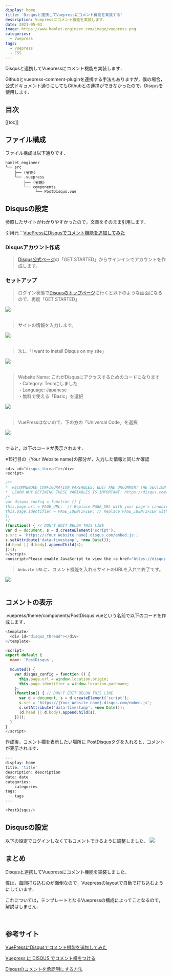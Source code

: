 ```yaml
---
display: home
title: 'Disqusと連携してVuepressにコメント機能を実装する'
description: Vuepressにコメント機能を実装します．
date: 2021-05-03
image: https://www.hamlet-engineer.com/image/vuepress.png
categories: 
  - Vuepress
tags:
  - Vuepress
  - CSS
---
```

Disqusと連携してVuepressにコメント機能を実装します．

<!-- more -->

Githubとvuepress-comment-pluginを連携する手法もありますが，僕の場合，公式ドキュメント通りにしてもGithubとの連携ができなかったので，Disqusを使用します．


## 目次
[[toc]]

## ファイル構成
ファイル構成は以下通りです．
```
hamlet_engineer
└── src
    ├── (省略)
    └── .vuepress
        ├── (省略)
        └── components
             └── PostDisqus.vue
```

## Disqusの設定
参照したサイトがわかりやすかったので，文章をそのまま引用します．

引用元：[VuePressにDisqusでコメント機能を追加してみた](https://dorasu-tech.dorasu.com/posts/2020/03/18/vuepress-disqus.html)

### Disqusアカウント作成
>[Disqus公式ページ](https://disqus.com/)の「GET STARTED」からサインインでアカウントを作成します。

### セットアップ
>ログイン状態で[Disqusのトップページ](https://disqus.com/)に行くと以下のような画面になるので、再度「GET STARTED」

![](/image/vuepress_comment_01.png)<br><br>

> サイトの情報を入力します。

![](/image/vuepress_comment_02.png)<br><br>

> 次に「I want to install Disqus on my site」

![](/image/vuepress_comment_03.png)<br><br>

> Website Name: これがDisqusにアクセスするためのコードになります<br>
・Category: Techにしました<br>
・Language: Japanese<br>
・無料で使える「Basic」を選択<br>

![](/image/vuepress_comment_04.png)<br><br>

> VuePressはないので、下の方の「Universal Code」を選択

![](/image/vuepress_comment_05.png)<br><br>

すると，以下のコードが表示されます．

※15行目の｛Your Website name}の部分が，入力した情報と同じか確認
```js
<div id="disqus_thread"></div>
<script>

/**
*  RECOMMENDED CONFIGURATION VARIABLES: EDIT AND UNCOMMENT THE SECTION BELOW TO INSERT DYNAMIC VALUES FROM YOUR PLATFORM OR CMS.
*  LEARN WHY DEFINING THESE VARIABLES IS IMPORTANT: https://disqus.com/admin/universalcode/#configuration-variables*/
/*
var disqus_config = function () {
this.page.url = PAGE_URL;  // Replace PAGE_URL with your page's canonical URL variable
this.page.identifier = PAGE_IDENTIFIER; // Replace PAGE_IDENTIFIER with your page's unique identifier variable
};
*/
(function() { // DON'T EDIT BELOW THIS LINE
var d = document, s = d.createElement('script');
s.src = 'https://｛Your Website name}.disqus.com/embed.js';
s.setAttribute('data-timestamp', +new Date());
(d.head || d.body).appendChild(s);
})();
</script>
<noscript>Please enable JavaScript to view the <a href="https://disqus.com/?ref_noscript">comments powered by Disqus.</a></noscript>
```

> `Website URL`に、コメント機能を入れるサイトのURLを入れて終了です。

![](/image/vuepress_comment_06.png)<br><br>

## コメントの表示
.vuepress/theme/components/PostDisqus.vueという名前で以下のコードを作成します．

```js
<template>
  <div id="disqus_thread"></div>
</template>

<script>
export default {
  name: 'PostDisqus',
  
  mounted() {
    var disqus_config = function () {
      this.page.url = window.location.origin;  
      this.page.identifier = window.location.pathname; 
    };
    (function() { // DON'T EDIT BELOW THIS LINE
      var d = document, s = d.createElement('script');
      s.src = 'https://｛Your Website name}.disqus.com/embed.js';
      s.setAttribute('data-timestamp', +new Date());
      (d.head || d.body).appendChild(s);
    })();
  }
}
</script>
```

作成後，コメント欄を表示したい場所に PostDisqusタグを入れると，コメントが表示されます．
```js
---
display: home
title: 'title'
description: description
date: date
categories: 
  - categories
tags:
  - tags
---

<PostDisqus/>
```

## Disqusの設定
以下の設定でログインしなくてもコメントできるように調整しました．
![](/image/guest_comment.png)


## まとめ
Disqusと連携してVuepressにコメント機能を実装しました．

僕は，毎回打ち込むのが面倒なので，Vuepressのlayoutで自動で打ち込むようにしています．

これについては，テンプレートとなるVuepressの構成によってことなるので，解説はしません．

<br>

## 参考サイト
[VuePressにDisqusでコメント機能を追加してみた](https://dorasu-tech.dorasu.com/posts/2020/03/18/vuepress-disqus.html)

[Vuepress に DISQUS でコメント欄をつける](https://passe-de-mode.uedasoft.com/ja/tips/software/frontend/vuepress/vuepress03.html)

[Disqusのコメントを承認制にする方法](https://hamazof.com/2019/06/17/disqus_comment_syouninsei/)

<ClientOnly>
  <CallInArticleAdsense />
</ClientOnly>
